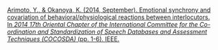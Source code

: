 
[Arimoto, Y., & Okanoya, K. (2014, September). Emotional synchrony and covariation of behavioral/physiological reactions between interlocutors. In _2014 17th Oriental Chapter of the International Committee for the Co-ordination and Standardization of Speech Databases and Assessment Techniques (COCOSDA)_ (pp. 1-6). IEEE.](https://ieeexplore.ieee.org/abstract/document/7051428)
